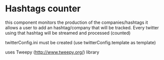 # Hashtags counter

this component monitors the production of the companies/hashtags
it allows a user to add an hashtag/company that will be tracked.
Every twitter using that hashtag will be streamed and processed (counted)



twitterConfig.ini must be created (use twitterConfig.template as  template)

uses Tweepy (http://www.tweepy.org/) library
